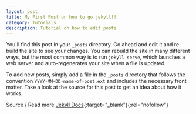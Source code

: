 ```yaml
---
layout: post
title: My First Post on how to go jekyll!!
category: Tutorials
description: Tutorial on how to edit posts
---
```

You'll find this post in your `_posts` directory. Go ahead and edit it and re-build
the site to see your changes. You can rebuild the site in many different ways, but
the most common way is to run `jekyll serve`, which launches a web server and
auto-regenerates your site when a file is updated.

To add new posts, simply add a file in the `_posts` directory that follows the
convention `YYYY-MM-DD-name-of-post.ext` and includes the necessary front matter.
Take a look at the source for this post to get an idea about how it works.

Source / Read more [Jekyll Docs](https://jekyllrb.com/docs/quickstart/){:target="_blank"}{:rel="nofollow"}

